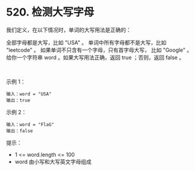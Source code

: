 # 520. 检测大写字母
我们定义，在以下情况时，单词的大写用法是正确的：

全部字母都是大写，比如 "USA" 。
单词中所有字母都不是大写，比如 "leetcode" 。
如果单词不只含有一个字母，只有首字母大写， 比如 "Google" 。
给你一个字符串 word 。如果大写用法正确，返回 true ；否则，返回 false 。

 

示例 1：
```
输入：word = "USA"
输出：true
```
示例 2：
```
输入：word = "FlaG"
输出：false
```

提示：

+ 1 <= word.length <= 100
+ word 由小写和大写英文字母组成
